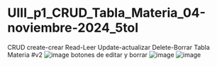 # UIII_p1_CRUD_Tabla_Materia_04-noviembre-2024_5toI
CRUD create-crear Read-Leer Update-actualizar Delete-Borrar Tabla Materia
#v2
![image](https://github.com/user-attachments/assets/7f40c607-c638-4473-b5c4-6a138a0e5c9b)
botones de editar y borrar
![image](https://github.com/user-attachments/assets/87ea18cb-589b-4c67-97cf-66cb08473a04)
![image](https://github.com/user-attachments/assets/e83c62d4-66b2-4cdf-934b-b207ff890119)



